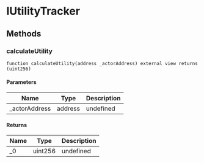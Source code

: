 # IUtilityTracker









## Methods

### calculateUtility

```solidity
function calculateUtility(address _actorAddress) external view returns (uint256)
```





#### Parameters

| Name | Type | Description |
|---|---|---|
| _actorAddress | address | undefined |

#### Returns

| Name | Type | Description |
|---|---|---|
| _0 | uint256 | undefined |




